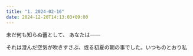 ```yaml
---
title: "1. 2024-02-16"
date: 2024-12-20T14:13:03+09:00
---
```

未だ何も知らぬ蕾として、
あなたは――




それは澄んだ空気が吹きすさぶ、或る初夏の朝の事でした。いつものとおり私
